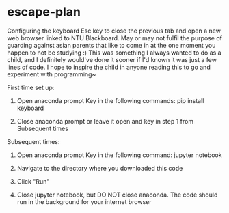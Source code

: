 # escape-plan
Configuring the keyboard Esc key to close the previous tab and open a new web browser linked to NTU Blackboard.
May or may not fulfil the purpose of guarding against asian parents that like to come in at the one moment you happen to not be studying :)
This was something I always wanted to do as a child, and I definitely would've done it sooner if I'd known it was just a few lines of code.
I hope to inspire the child in anyone reading this to go and experiment with programming~

First time set up:
1. Open anaconda prompt
Key in the following commands:
pip install keyboard

2. Close anaconda prompt or leave it open and key in step 1 from Subsequent times

Subsequent times:
1. Open anaconda prompt
Key in the following command:
jupyter notebook

2. Navigate to the directory where you downloaded this code

3. Click "Run"

4. Close jupyter notebook, but DO NOT close anaconda.
The code should run in the background for your internet browser
